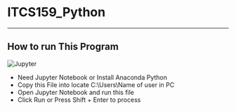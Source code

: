 # ITCS159_Python
-------------------------------
 ## How to run This Program
 ![Jupyter](https://cdn-images-1.medium.com/max/1600/1*LPnY8nOLg4S6_TG0DEXwsg.png)
 * Need Jupyter Notebook or Install Anaconda Python
 * Copy this File into locate C:\\Users\\Name of user in PC
 * Open Jupyter Notebook and run this file
 * Click Run or Press Shift + Enter to process
